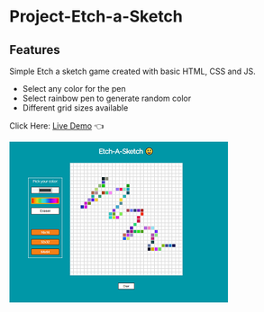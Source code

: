 # Project-Etch-a-Sketch

## Features

Simple Etch a sketch game created with basic HTML, CSS and JS.

- Select any color for the pen
- Select rainbow pen to generate random color
- Different grid sizes available

Click Here: [Live Demo](https://swhag.github.io/Project-Etch-a-Sketch/) :point_left:

![alt text](https://github.com/Swhag/Project-Etch-a-Sketch/blob/main/App%20Preview.PNG 'App Preview')
